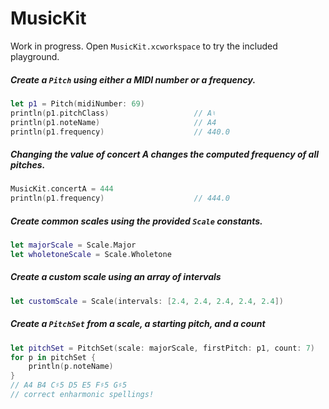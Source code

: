# MusicKit

Work in progress. Open `MusicKit.xcworkspace` to try the included playground.

##### Create a `Pitch` using either a MIDI number or a frequency.
```Swift
let p1 = Pitch(midiNumber: 69)
println(p1.pitchClass)                   // A♮
println(p1.noteName)                     // A4
println(p1.frequency)                    // 440.0
```

##### Changing the value of concert A changes the computed frequency of all pitches.
```Swift
MusicKit.concertA = 444
println(p1.frequency)                    // 444.0
```

##### Create common scales using the provided `Scale` constants.
```Swift
let majorScale = Scale.Major
let wholetoneScale = Scale.Wholetone
```

##### Create a custom scale using an array of intervals
```Swift
let customScale = Scale(intervals: [2.4, 2.4, 2.4, 2.4, 2.4])
```

##### Create a `PitchSet` from a scale, a starting pitch, and a count
```Swift
let pitchSet = PitchSet(scale: majorScale, firstPitch: p1, count: 7)
for p in pitchSet {
    println(p.noteName)
}
// A4 B4 C♯5 D5 E5 F♯5 G♯5
// correct enharmonic spellings!
```
